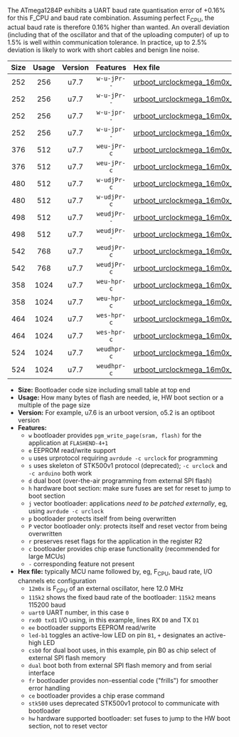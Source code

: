 The ATmega1284P exhibits a UART baud rate quantisation error of +0.16% for this F_CPU and baud rate combination. Assuming perfect F<sub>CPU</sub>, the actual baud rate is therefore 0.16% higher than wanted. An overall deviation (including that of the oscillator and that of the uploading computer) of up to 1.5% is well within communication tolerance. In practice, up to 2.5% deviation is likely to work with short cables and benign line noise.

|Size|Usage|Version|Features|Hex file|
|:-:|:-:|:-:|:-:|:--|
|252|256|u7.7|`w-u-jPr--`|[urboot_urclockmega_16m0x_++76k8_uart0_rxd0_txd1_led+c7.hex](https://raw.githubusercontent.com/stefanrueger/urboot.hex/main/boards/urclockmega/external_oscillator/fcpu_16m0x/br_++76k8/urboot_urclockmega_16m0x_++76k8_uart0_rxd0_txd1_led+c7.hex)|
|252|256|u7.7|`w-u-jPr--`|[urboot_urclockmega_16m0x_++76k8_uart1_rxd2_txd3_led+c7.hex](https://raw.githubusercontent.com/stefanrueger/urboot.hex/main/boards/urclockmega/external_oscillator/fcpu_16m0x/br_++76k8/urboot_urclockmega_16m0x_++76k8_uart1_rxd2_txd3_led+c7.hex)|
|252|256|u7.7|`w-u-jpr--`|[urboot_urclockmega_16m0x_++76k8_uart0_rxd0_txd1_led+c7_fr.hex](https://raw.githubusercontent.com/stefanrueger/urboot.hex/main/boards/urclockmega/external_oscillator/fcpu_16m0x/br_++76k8/urboot_urclockmega_16m0x_++76k8_uart0_rxd0_txd1_led+c7_fr.hex)|
|252|256|u7.7|`w-u-jpr--`|[urboot_urclockmega_16m0x_++76k8_uart1_rxd2_txd3_led+c7_fr.hex](https://raw.githubusercontent.com/stefanrueger/urboot.hex/main/boards/urclockmega/external_oscillator/fcpu_16m0x/br_++76k8/urboot_urclockmega_16m0x_++76k8_uart1_rxd2_txd3_led+c7_fr.hex)|
|376|512|u7.7|`weu-jPr-c`|[urboot_urclockmega_16m0x_++76k8_uart0_rxd0_txd1_ee_led+c7_fr_ce.hex](https://raw.githubusercontent.com/stefanrueger/urboot.hex/main/boards/urclockmega/external_oscillator/fcpu_16m0x/br_++76k8/urboot_urclockmega_16m0x_++76k8_uart0_rxd0_txd1_ee_led+c7_fr_ce.hex)|
|376|512|u7.7|`weu-jPr-c`|[urboot_urclockmega_16m0x_++76k8_uart1_rxd2_txd3_ee_led+c7_fr_ce.hex](https://raw.githubusercontent.com/stefanrueger/urboot.hex/main/boards/urclockmega/external_oscillator/fcpu_16m0x/br_++76k8/urboot_urclockmega_16m0x_++76k8_uart1_rxd2_txd3_ee_led+c7_fr_ce.hex)|
|480|512|u7.7|`w-udjPr-c`|[urboot_urclockmega_16m0x_++76k8_uart0_rxd0_txd1_led+c7_csb3_dual_fr_ce.hex](https://raw.githubusercontent.com/stefanrueger/urboot.hex/main/boards/urclockmega/external_oscillator/fcpu_16m0x/br_++76k8/urboot_urclockmega_16m0x_++76k8_uart0_rxd0_txd1_led+c7_csb3_dual_fr_ce.hex)|
|480|512|u7.7|`w-udjPr-c`|[urboot_urclockmega_16m0x_++76k8_uart1_rxd2_txd3_led+c7_csb3_dual_fr_ce.hex](https://raw.githubusercontent.com/stefanrueger/urboot.hex/main/boards/urclockmega/external_oscillator/fcpu_16m0x/br_++76k8/urboot_urclockmega_16m0x_++76k8_uart1_rxd2_txd3_led+c7_csb3_dual_fr_ce.hex)|
|498|512|u7.7|`weudjPr--`|[urboot_urclockmega_16m0x_++76k8_uart0_rxd0_txd1_ee_led+c7_csb3_dual_fr.hex](https://raw.githubusercontent.com/stefanrueger/urboot.hex/main/boards/urclockmega/external_oscillator/fcpu_16m0x/br_++76k8/urboot_urclockmega_16m0x_++76k8_uart0_rxd0_txd1_ee_led+c7_csb3_dual_fr.hex)|
|498|512|u7.7|`weudjPr--`|[urboot_urclockmega_16m0x_++76k8_uart1_rxd2_txd3_ee_led+c7_csb3_dual_fr.hex](https://raw.githubusercontent.com/stefanrueger/urboot.hex/main/boards/urclockmega/external_oscillator/fcpu_16m0x/br_++76k8/urboot_urclockmega_16m0x_++76k8_uart1_rxd2_txd3_ee_led+c7_csb3_dual_fr.hex)|
|542|768|u7.7|`weudjPr-c`|[urboot_urclockmega_16m0x_++76k8_uart0_rxd0_txd1_ee_led+c7_csb3_dual_fr_ce.hex](https://raw.githubusercontent.com/stefanrueger/urboot.hex/main/boards/urclockmega/external_oscillator/fcpu_16m0x/br_++76k8/urboot_urclockmega_16m0x_++76k8_uart0_rxd0_txd1_ee_led+c7_csb3_dual_fr_ce.hex)|
|542|768|u7.7|`weudjPr-c`|[urboot_urclockmega_16m0x_++76k8_uart1_rxd2_txd3_ee_led+c7_csb3_dual_fr_ce.hex](https://raw.githubusercontent.com/stefanrueger/urboot.hex/main/boards/urclockmega/external_oscillator/fcpu_16m0x/br_++76k8/urboot_urclockmega_16m0x_++76k8_uart1_rxd2_txd3_ee_led+c7_csb3_dual_fr_ce.hex)|
|358|1024|u7.7|`weu-hpr-c`|[urboot_urclockmega_16m0x_++76k8_uart0_rxd0_txd1_ee_led+c7_fr_ce_hw.hex](https://raw.githubusercontent.com/stefanrueger/urboot.hex/main/boards/urclockmega/external_oscillator/fcpu_16m0x/br_++76k8/urboot_urclockmega_16m0x_++76k8_uart0_rxd0_txd1_ee_led+c7_fr_ce_hw.hex)|
|358|1024|u7.7|`weu-hpr-c`|[urboot_urclockmega_16m0x_++76k8_uart1_rxd2_txd3_ee_led+c7_fr_ce_hw.hex](https://raw.githubusercontent.com/stefanrueger/urboot.hex/main/boards/urclockmega/external_oscillator/fcpu_16m0x/br_++76k8/urboot_urclockmega_16m0x_++76k8_uart1_rxd2_txd3_ee_led+c7_fr_ce_hw.hex)|
|464|1024|u7.7|`wes-hpr-c`|[urboot_urclockmega_16m0x_++76k8_uart0_rxd0_txd1_ee_led+c7_fr_ce_stk500_hw.hex](https://raw.githubusercontent.com/stefanrueger/urboot.hex/main/boards/urclockmega/external_oscillator/fcpu_16m0x/br_++76k8/urboot_urclockmega_16m0x_++76k8_uart0_rxd0_txd1_ee_led+c7_fr_ce_stk500_hw.hex)|
|464|1024|u7.7|`wes-hpr-c`|[urboot_urclockmega_16m0x_++76k8_uart1_rxd2_txd3_ee_led+c7_fr_ce_stk500_hw.hex](https://raw.githubusercontent.com/stefanrueger/urboot.hex/main/boards/urclockmega/external_oscillator/fcpu_16m0x/br_++76k8/urboot_urclockmega_16m0x_++76k8_uart1_rxd2_txd3_ee_led+c7_fr_ce_stk500_hw.hex)|
|524|1024|u7.7|`weudhpr-c`|[urboot_urclockmega_16m0x_++76k8_uart0_rxd0_txd1_ee_led+c7_csb3_dual_fr_ce_hw.hex](https://raw.githubusercontent.com/stefanrueger/urboot.hex/main/boards/urclockmega/external_oscillator/fcpu_16m0x/br_++76k8/urboot_urclockmega_16m0x_++76k8_uart0_rxd0_txd1_ee_led+c7_csb3_dual_fr_ce_hw.hex)|
|524|1024|u7.7|`weudhpr-c`|[urboot_urclockmega_16m0x_++76k8_uart1_rxd2_txd3_ee_led+c7_csb3_dual_fr_ce_hw.hex](https://raw.githubusercontent.com/stefanrueger/urboot.hex/main/boards/urclockmega/external_oscillator/fcpu_16m0x/br_++76k8/urboot_urclockmega_16m0x_++76k8_uart1_rxd2_txd3_ee_led+c7_csb3_dual_fr_ce_hw.hex)|

- **Size:** Bootloader code size including small table at top end
- **Usage:** How many bytes of flash are needed, ie, HW boot section or a multiple of the page size
- **Version:** For example, u7.6 is an urboot version, o5.2 is an optiboot version
- **Features:**
  + `w` bootloader provides `pgm_write_page(sram, flash)` for the application at `FLASHEND-4+1`
  + `e` EEPROM read/write support
  + `u` uses urprotocol requiring `avrdude -c urclock` for programming
  + `s` uses skeleton of STK500v1 protocol (deprecated); `-c urclock` and `-c arduino` both work
  + `d` dual boot (over-the-air programming from external SPI flash)
  + `h` hardware boot section: make sure fuses are set for reset to jump to boot section
  + `j` vector bootloader: applications *need to be patched externally*, eg, using `avrdude -c urclock`
  + `p` bootloader protects itself from being overwritten
  + `P` vector bootloader only: protects itself and reset vector from being overwritten
  + `r` preserves reset flags for the application in the register R2
  + `c` bootloader provides chip erase functionality (recommended for large MCUs)
  + `-` corresponding feature not present
- **Hex file:** typically MCU name followed by, eg, F<sub>CPU</sub>, baud rate, I/O channels etc configuration
  + `12m0x` is F<sub>CPU</sub> of an external oscillator, here 12.0 MHz
  + `115k2` shows the fixed baud rate of the bootloader: `115k2` means 115200 baud
  + `uart0` UART number, in this case `0`
  + `rxd0 txd1` I/O using, in this example, lines RX `D0` and TX `D1`
  + `ee` bootloader supports EEPROM read/write
  + `led-b1` toggles an active-low LED on pin `B1`, `+` designates an active-high LED
  + `csb0` for dual boot uses, in this example, pin B0 as chip select of external SPI flash memory
  + `dual` boot both from external SPI flash memory and from serial interface
  + `fr` bootloader provides non-essential code ("frills") for smoother error handling
  + `ce` bootloader provides a chip erase command
  + `stk500` uses deprecated STK500v1 protocol to communicate with bootloader
  + `hw` hardware supported bootloader: set fuses to jump to the HW boot section, not to reset vector
